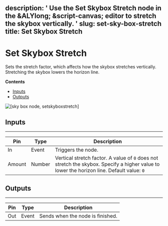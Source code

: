 description: ' Use the Set Skybox Stretch node in the &ALYlong; &script-canvas; editor
  to stretch the skybox vertically. '
slug: set-sky-box-stretch
title: Set Skybox Stretch
---
# Set Skybox Stretch<a name="set-sky-box-stretch"></a>

Sets the stretch factor, which affects how the skybox stretches vertically\. Stretching the skybox lowers the horizon line\.

**Contents**
+ [Inputs](#set-sky-box-stretch-input)
+ [Outputs](#set-sky-box-stretch-output)

![\[sky box node, setskyboxstretch\]](/images/userguide/scripting/script-canvas/scriptcanvasnodes/environment-set-skybox-stretch.png)

## Inputs<a name="set-sky-box-stretch-input"></a>


****  

| Pin | Type | Description | 
| --- | --- | --- | 
| In | Event | Triggers the node\. | 
| Amount | Number |  Vertical stretch factor\.  A value of `0` does not stretch the skybox\. Specify a higher value to lower the horizon line\. Default value: `0`  | 

## Outputs<a name="set-sky-box-stretch-output"></a>


****  

| Pin | Type | Description | 
| --- | --- | --- | 
| Out | Event | Sends when the node is finished\. | 